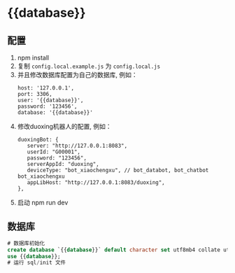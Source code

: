 # {{database}}

## 配置

1. npm install
2. 复制 `config.local.example.js` 为 `config.local.js`
3. 并且修改数据库配置为自己的数据库, 例如：
   ```
   host: '127.0.0.1',
   port: 3306,
   user: '{{database}}',
   password: '123456',
   database: '{{database}}'
   ```
3. 修改duoxing机器人的配置, 例如：
   ```
   duoxingBot: {
      server: "http://127.0.0.1:8083",
      userId: "G00001",
      password: "123456",
      serverAppId: "duoxing",
      deviceType: "bot_xiaochengxu", // bot_databot, bot_chatbot bot_xiaochengxu
      appLibHost: "http://127.0.0.1:8083/duoxing",
   },
   ```   
4. 启动 npm run dev
   
## 数据库

```sql
# 数据库初始化
create database `{{database}}` default character set utf8mb4 collate utf8mb4_bin;
use {{database}};
# 运行 sql/init 文件
```
